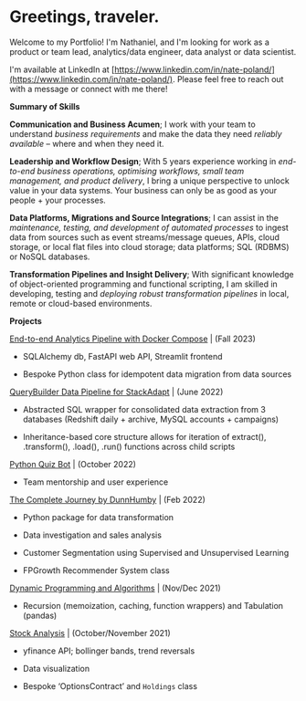 # Greetings, traveler. 

Welcome to my Portfolio! I'm Nathaniel, and I'm looking for work as a product or team lead, analytics/data engineer, data analyst or data scientist.

I'm available at LinkedIn at [https://www.linkedin.com/in/nate-poland/](https://www.linkedin.com/in/nate-poland/). Please feel free to reach out with a message or connect with me there! 

**Summary of Skills**

**Communication and Business Acumen**; I work with your team to understand *business requirements* and make the data they need *reliably available* – where and when they need it. 

**Leadership and Workflow Design**; With 5 years experience working in *end-to-end business operations, optimising workflows, small team management, and product delivery*, I bring a unique perspective to unlock value in your data systems. Your business can only be as good as your people + your processes.

**Data Platforms, Migrations and Source Integrations**; I can assist in the *maintenance, testing, and development of automated processes* to ingest data from sources such as event streams/message queues, APIs, cloud storage, or local flat files into cloud storage; data platforms; SQL (RDBMS) or NoSQL databases. 
 
**Transformation Pipelines and Insight Delivery**; With significant knowledge of object-oriented programming and functional scripting, I am skilled in developing, testing and *deploying robust transformation pipelines* in local, remote or cloud-based environments. 

**Projects**

[End-to-end Analytics Pipeline with Docker Compose](https://github.com/np1919/DunnHumby) | (Fall 2023) 

 - SQLAlchemy db, FastAPI web API, Streamlit frontend
 
 - Bespoke Python class for idempotent data migration from data sources
 
<ins>QueryBuilder Data Pipeline for StackAdapt</ins> | (June 2022)
 
 - Abstracted SQL wrapper for consolidated data extraction from 3 databases (Redshift daily + archive, MySQL accounts + campaigns)
 
 - Inheritance-based core structure allows for iteration of extract(), .transform(), .load(), .run() functions across child scripts

[Python Quiz Bot](https://github.com/np1919/Python-Quiz) | (October 2022)

 - Team mentorship and user experience

[The Complete Journey by DunnHumby](https://github.com/np1919/DTCJ) | (Feb 2022)

 - Python package for data transformation 
 
 - Data investigation and sales analysis
 
 - Customer Segmentation using Supervised and Unsupervised Learning
 
 - FPGrowth Recommender System class

[Dynamic Programming and Algorithms](https://github.com/np1919/Algorithms) | (Nov/Dec 2021)

 - Recursion (memoization, caching, function wrappers) and Tabulation (pandas)

[Stock Analysis](https://github.com/np1919/Stocks) | (October/November 2021)

 - yfinance API; bollinger bands, trend reversals
 
 - Data visualization
 
 - Bespoke ‘OptionsContract’ and `Holdings` class




